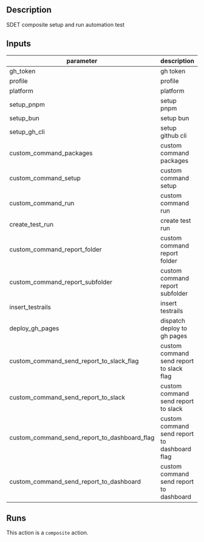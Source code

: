 <!-- action-docs-description -->
## Description

SDET composite setup and run automation test
<!-- action-docs-description -->

<!-- action-docs-inputs -->
## Inputs

| parameter | description | required | default |
| --- | --- | --- | --- |
| gh_token | gh token | `true` |  |
| profile | profile | `false` |  |
| platform | platform | `false` |  |
| setup_pnpm | setup pnpm | `false` |  |
| setup_bun | setup bun | `false` |  |
| setup_gh_cli | setup github cli | `false` |  |
| custom_command_packages | custom command packages | `false` |  |
| custom_command_setup | custom command setup | `true` |  |
| custom_command_run | custom command run | `false` |  |
| create_test_run | create test run | `false` |  |
| custom_command_report_folder | custom command report folder | `false` |  |
| custom_command_report_subfolder | custom command report subfolder | `false` |  |
| insert_testrails | insert testrails | `false` |  |
| deploy_gh_pages | dispatch deploy to gh pages | `false` |  |
| custom_command_send_report_to_slack_flag | custom command send report to slack flag | `false` |  |
| custom_command_send_report_to_slack | custom command send report to slack | `false` |  |
| custom_command_send_report_to_dashboard_flag | custom command send report to dashboard flag | `false` |  |
| custom_command_send_report_to_dashboard | custom command send report to dashboard | `false` |  |
<!-- action-docs-inputs -->

<!-- action-docs-runs -->
## Runs

This action is a `composite` action.
<!-- action-docs-runs -->
